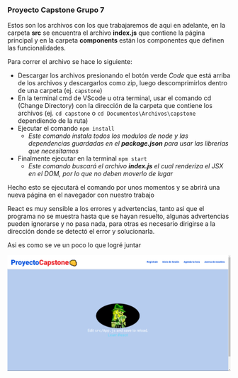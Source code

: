 ### Proyecto Capstone Grupo 7

Estos son los archivos con los que trabajaremos de aqui en adelante, en la carpeta **src** se encuentra el archivo **index.js** que contiene la página principal y en la carpeta **components** están los componentes que definen las funcionalidades.

Para correr el archivo se hace lo siguiente: 
- Descargar los archivos presionando el botón verde _Code_ que está arriba de los archivos y descargarlos como zip, luego descomprimirlos dentro de una carpeta (ej. ```capstone```)
- En la terminal cmd de VScode u otra terminal, usar el comando cd (Change Directory) con la dirección de la carpeta que contiene los archivos (ej. ```cd capstone``` o ```cd Documentos\Archivos\capstone``` dependiendo de la ruta)
- Ejecutar el comando ```npm install```
   - _Este comando instala todos los modulos de node y las dependencias guardadas en el **package.json** para usar las librerias que necesitamos_
- Finalmente ejecutar en la terminal ```npm start```
   - _Este comando buscará el archivo **index.js** el cual renderiza el JSX en el DOM, por lo que no deben moverlo de lugar_

Hecho esto se ejecutará el comando por unos momentos y se abrirá una nueva página en el navegador con nuestro trabajo

React es muy sensible a los errores y advertencias, tanto asi que el programa no se muestra hasta que se hayan resuelto, algunas advertencias pueden ignorarse y no pasa nada, para otras es necesario dirigirse a la dirección donde se detectó el error y solucionarla.

Asi es como se ve un poco lo que logré juntar

![](photo.png?raw=true)
